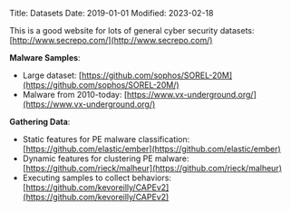 Title: Datasets
Date: 2019-01-01
Modified: 2023-02-18

This is a good website for lots of general cyber security datasets: [http://www.secrepo.com/](http://www.secrepo.com/)

**Malware Samples**:

  * Large dataset: [https://github.com/sophos/SOREL-20M](https://github.com/sophos/SOREL-20M/)
  * Malware from 2010-today: [https://www.vx-underground.org/](https://www.vx-underground.org/)

**Gathering Data**:

  * Static features for PE malware classification: [https://github.com/elastic/ember](https://github.com/elastic/ember)
  * Dynamic features for clustering PE malware: [https://github.com/rieck/malheur](https://github.com/rieck/malheur)
  * Executing samples to collect behaviors: [https://github.com/kevoreilly/CAPEv2](https://github.com/kevoreilly/CAPEv2)
